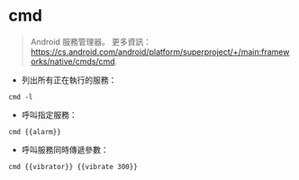 # cmd

> Android 服務管理器。
> 更多資訊：<https://cs.android.com/android/platform/superproject/+/main:frameworks/native/cmds/cmd>.

- 列出所有正在執行的服務：

`cmd -l`

- 呼叫指定服務：

`cmd {{alarm}}`

- 呼叫服務同時傳遞參數：

`cmd {{vibrator}} {{vibrate 300}}`
